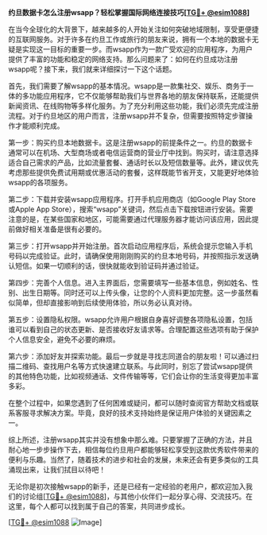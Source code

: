 **约旦数据卡怎么注册wsapp？轻松掌握国际网络连接技巧[[TG💪+ @esim1088](https://t.me/s/esim1088)]**

在当今全球化的大背景下，越来越多的人开始关注如何突破地域限制，享受更便捷的互联网服务。对于许多在约旦工作或旅行的朋友来说，拥有一个本地的数据卡无疑是实现这一目标的重要一步。而wsapp作为一款广受欢迎的应用程序，为用户提供了丰富的功能和稳定的网络支持。那么问题来了：如何在约旦成功注册wsapp呢？接下来，我们就来详细探讨一下这个话题。

首先，我们需要了解wsapp的基本情况。wsapp是一款集社交、娱乐、商务于一体的多功能应用程序，它不仅能够帮助我们与世界各地的朋友保持联系，还能提供新闻资讯、在线购物等多样化服务。为了充分利用这些功能，我们必须先完成注册流程。对于约旦地区的用户而言，注册wsapp并不复杂，但需要按照特定步骤操作才能顺利完成。

第一步：购买约旦本地数据卡。这是注册wsapp的前提条件之一。约旦的数据卡通常可以在机场、大型商场或者电信运营商的营业厅中找到。购买时，请注意选择适合自己需求的产品，比如流量套餐、通话时长以及短信数量等。此外，建议优先考虑那些提供免费试用期或优惠活动的套餐，这样既能节省开支，又能更好地体验wsapp的各项服务。

第二步：下载并安装wsapp应用程序。打开手机应用商店（如Google Play Store或Apple App Store），搜索“wsapp”关键词，然后点击下载按钮进行安装。需要注意的是，在某些国家和地区，可能需要通过代理服务器才能访问该应用，因此提前做好相关准备是很有必要的。

第三步：打开wsapp并开始注册。首次启动应用程序后，系统会提示您输入手机号码以完成验证。此时，请确保使用刚刚购买的约旦本地号码，并按照指示发送确认短信。如果一切顺利的话，很快就能收到验证码并通过验证。

第四步：完善个人信息。进入主界面后，您需要填写一些基本信息，例如姓名、性别、出生日期等。同时还可以上传头像，让您的个人资料更加完整。这一步虽然看似简单，但却直接影响到后续使用体验，所以务必认真对待。

第五步：设置隐私权限。wsapp允许用户根据自身喜好调整各项隐私设置，包括谁可以看到自己的状态更新、是否接收好友请求等。合理配置这些选项有助于保护个人信息安全，避免不必要的麻烦。

第六步：添加好友并探索功能。最后一步就是寻找志同道合的朋友啦！可以通过扫描二维码、查找用户名等方式快速建立联系。与此同时，别忘了尝试wsapp提供的其他特色功能，比如视频通话、文件传输等等，它们会让你的生活变得更加丰富多彩。

在整个过程中，如果您遇到了任何困难或疑问，都可以随时查阅官方帮助文档或联系客服寻求解决方案。毕竟，良好的技术支持始终是保证用户体验的关键因素之一。

综上所述，注册wsapp其实并没有想象中那么难。只要掌握了正确的方法，并且耐心地一步步操作下去，相信每位约旦用户都能够轻松享受到这款优秀软件带来的便利与乐趣。当然了，随着技术的进步和社会的发展，未来还会有更多类似的工具涌现出来，让我们拭目以待吧！

无论你是初次接触wsapp的新手，还是已经有一定经验的老用户，都欢迎加入我们的讨论组[[TG💪+ @esim1088](https://t.me/s/esim1088)]，与其他小伙伴们一起分享心得、交流技巧。在这里，每个人都可以找到属于自己的答案，共同进步成长。

[[TG💪+ @esim1088](https://t.me/s/esim1088) ![Image](https://i.postimg.cc/4NQfJmqS/Snipaste-2025-05-13-00-14-12.png)]